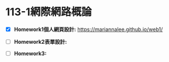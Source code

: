 # 113-1**網際網路概論**

- [x] **Homework1個人網頁設計:** https://mariannalee.github.io/web1/

- [ ] **Homework2表單設計:**

- [ ] **Homework3:**

